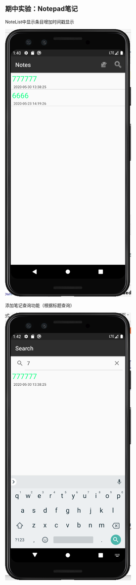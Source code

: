## 期中实验：Notepad笔记

NoteList中显示条目增加时间戳显示

![1590846088909](../image/26.png)

添加笔记查询功能（根据标题查询）

![1590846170468](../image/27.png)

